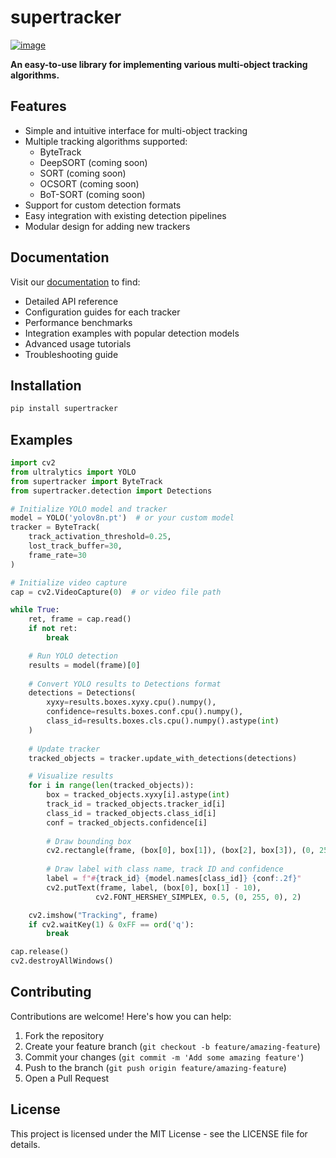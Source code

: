 # supertracker

[![image](https://img.shields.io/pypi/v/supertracker.svg)](https://pypi.python.org/pypi/supertracker)

**An easy-to-use library for implementing various multi-object tracking algorithms.**

## Features

- Simple and intuitive interface for multi-object tracking
- Multiple tracking algorithms supported:
  - ByteTrack
  - DeepSORT (coming soon)
  - SORT (coming soon)
  - OCSORT (coming soon)
  - BoT-SORT (coming soon)
- Support for custom detection formats
- Easy integration with existing detection pipelines
- Modular design for adding new trackers

## Documentation
Visit our [documentation](https://Hirai-Labs.github.io/supertracker) to find:
- Detailed API reference
- Configuration guides for each tracker
- Performance benchmarks
- Integration examples with popular detection models
- Advanced usage tutorials
- Troubleshooting guide

## Installation

```bash
pip install supertracker
```

## Examples

```python
import cv2
from ultralytics import YOLO
from supertracker import ByteTrack
from supertracker.detection import Detections

# Initialize YOLO model and tracker
model = YOLO('yolov8n.pt')  # or your custom model
tracker = ByteTrack(
    track_activation_threshold=0.25,
    lost_track_buffer=30,
    frame_rate=30
)

# Initialize video capture
cap = cv2.VideoCapture(0)  # or video file path

while True:
    ret, frame = cap.read()
    if not ret:
        break

    # Run YOLO detection
    results = model(frame)[0]
    
    # Convert YOLO results to Detections format
    detections = Detections(
        xyxy=results.boxes.xyxy.cpu().numpy(),
        confidence=results.boxes.conf.cpu().numpy(),
        class_id=results.boxes.cls.cpu().numpy().astype(int)
    )
    
    # Update tracker
    tracked_objects = tracker.update_with_detections(detections)

    # Visualize results
    for i in range(len(tracked_objects)):
        box = tracked_objects.xyxy[i].astype(int)
        track_id = tracked_objects.tracker_id[i]
        class_id = tracked_objects.class_id[i]
        conf = tracked_objects.confidence[i]
        
        # Draw bounding box
        cv2.rectangle(frame, (box[0], box[1]), (box[2], box[3]), (0, 255, 0), 2)
        
        # Draw label with class name, track ID and confidence
        label = f"#{track_id} {model.names[class_id]} {conf:.2f}"
        cv2.putText(frame, label, (box[0], box[1] - 10),
                   cv2.FONT_HERSHEY_SIMPLEX, 0.5, (0, 255, 0), 2)

    cv2.imshow("Tracking", frame)
    if cv2.waitKey(1) & 0xFF == ord('q'):
        break

cap.release()
cv2.destroyAllWindows()
```

## Contributing

Contributions are welcome! Here's how you can help:

1. Fork the repository
2. Create your feature branch (`git checkout -b feature/amazing-feature`)
3. Commit your changes (`git commit -m 'Add some amazing feature'`)
4. Push to the branch (`git push origin feature/amazing-feature`)
5. Open a Pull Request

## License

This project is licensed under the MIT License - see the LICENSE file for details.
